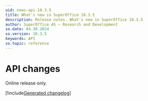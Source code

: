 ```yaml
---
uid: news-api-10.3.5
title: What's new in SuperOffice 10.3.5
description: Release notes. What's new in SuperOffice 10.3.5
author: SuperOffice AS – Research and Development
so.date: 04.30.2024
so.version: 10.3.5
keywords: API
so.topic: reference
---
```


# API changes

Online release only.

[!include[Generated changelog](includes/changes-10.3.5.599.md)]
